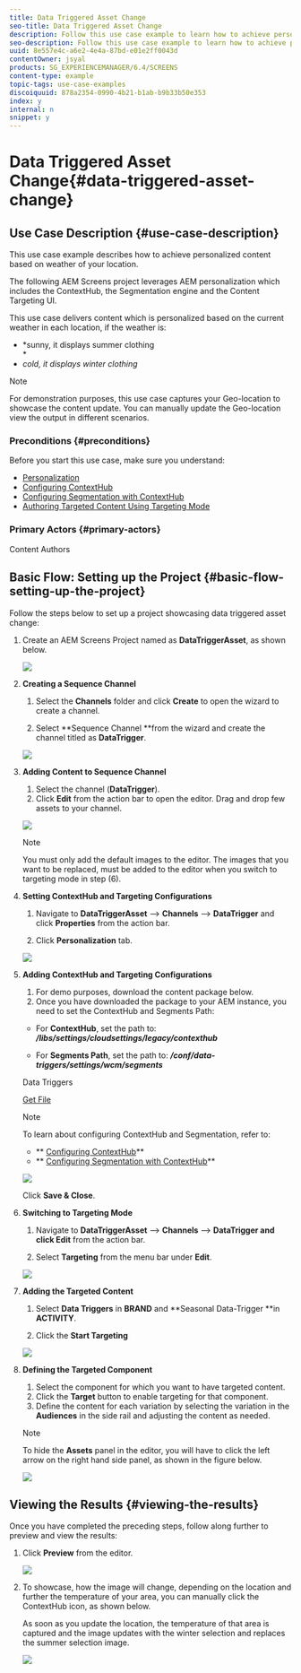 ```yaml
---
title: Data Triggered Asset Change
seo-title: Data Triggered Asset Change
description: Follow this use case example to learn how to achieve personalized content based on some precondition (for example, weather of your location).
seo-description: Follow this use case example to learn how to achieve personalized content based on some precondition (for example, weather of your location).
uuid: 8e557e4c-a6e2-4e4a-87bd-e01e2ff0043d
contentOwner: jsyal
products: SG_EXPERIENCEMANAGER/6.4/SCREENS
content-type: example
topic-tags: use-case-examples
discoiquuid: 878a2354-0990-4b21-b1ab-b9b33b50e353
index: y
internal: n
snippet: y
---
```


# Data Triggered Asset Change{#data-triggered-asset-change}

## Use Case Description {#use-case-description}

This use case example describes how to achieve personalized content based on weather of your location.

The following AEM Screens project leverages AEM personalization which includes the ContextHub, the Segmentation engine and the Content Targeting UI.

This use case delivers content which is personalized based on the current weather in each location, if the weather is:

* *sunny, it displays summer clothing  
  *
* *cold, it displays winter clothing*

>[!NOTE]
>
>For demonstration purposes, this use case captures your Geo-location to showcase the content update. You can manually update the Geo-location view the output in different scenarios.

### Preconditions {#preconditions}

Before you start this use case, make sure you understand:

* [Personalization](../../sites/administering/using/personalization.md)
* [Configuring ContextHub](../../sites/administering/using/contexthub-config.md)
* [Configuring Segmentation with ContextHub](../../sites/administering/using/segmentation.md)
* [Authoring Targeted Content Using Targeting Mode](../../sites/authoring/using/content-targeting-touch.md)

### Primary Actors {#primary-actors}

Content Authors

## Basic Flow: Setting up the Project {#basic-flow-setting-up-the-project}

Follow the steps below to set up a project showcasing data triggered asset change:

1. Create an AEM Screens Project named as **DataTriggerAsset**, as shown below.

   ![](assets/screen_shot_2019-02-28at120427pm.png)

1. **Creating a Sequence Channel**

    1. Select the **Channels** folder and click **Create** to open the wizard to create a channel.
    
    1. Select **Sequence Channel **from the wizard and create the channel titled as **DataTrigger**.

   ![](assets/screen_shot_2019-02-28at120710pm.png)

1. **Adding Content to Sequence Channel**

    1. Select the channel (**DataTrigger**).
    1. Click **Edit** from the action bar to open the editor. Drag and drop few assets to your channel.

   ![](assets/screen_shot_2019-02-28at21511pm.png)

   >[!NOTE]
   >
   >You must only add the default images to the editor. The images that you want to be replaced, must be added to the editor when you switch to targeting mode in step (6).

1. **Setting ContextHub and Targeting Configurations**

    1. Navigate to **DataTriggerAsset** --&gt; **Channels** --&gt; **DataTrigger** and click **Properties** from the action bar.   
    
    1. Click **Personalization** tab.

   ![](assets/screen_shot_2019-02-28at10644pm.png)

1. **Adding ContextHub and Targeting Configurations**

    1. For demo purposes, download the content package below.
    1. Once you have downloaded the package to your AEM instance, you need to set the ContextHub and Segments Path:

    * For **ContextHub**, set the path to: ***/libs/settings/cloudsettings/legacy/contexthub***
    
    * For **Segments Path**, set the path to: ***/conf/data-triggers/settings/wcm/segments***

   Data Triggers

   [Get File](assets/data-triggers-1_00.zip)

   >[!NOTE]
   >
   >To learn about configuring ContextHub and Segmentation, refer to:
   >
   >    
   >    
   >    * ** [Configuring ContextHub](../../sites/administering/using/contexthub-config.md)**
   >    * ** [Configuring Segmentation with ContextHub](../../sites/administering/using/segmentation.md)**
   >    
   >

   ![](assets/screen_shot_2019-02-28at31502pm.png)

   Click **Save & Close**.

1. **Switching to Targeting Mode**

    1. Navigate to **DataTriggerAsset** --&gt; **Channels** --&gt; **DataTrigger **and** **click** Edit** from the action bar.  
    
    1. Select **Targeting** from the menu bar under **Edit**.

   ![](assets/screen_shot_2019-02-28at21849pm.png)

1. **Adding the Targeted Content**

    1. Select **Data Triggers** in **BRAND** and **Seasonal Data-Trigger **in **ACTIVITY**.
    
    1. Click the **Start Targeting**

   ![](assets/screen_shot_2019-02-28at31953pm.png)

1. **Defining the Targeted Component**

    1. Select the component for which you want to have targeted content.
    1. Click the **Target** button to enable targeting for that component.
    1. Define the content for each variation by selecting the variation in the **Audiences** in the side rail and adjusting the content as needed.

   >[!NOTE]
   >
   >To hide the **Assets** panel in the editor, you will have to click the left arrow on the right hand side panel, as shown in the figure below.

   ![](assets/target.gif)

## Viewing the Results {#viewing-the-results}

Once you have completed the preceding steps, follow along further to preview and view the results:

1. Click **Preview** from the editor.

   ![](assets/target2.gif)

1. To showcase, how the image will change, depending on the location and further the temperature of your area, you can manually click the ContextHub icon, as shown below.

   As soon as you update the location, the temperature of that area is captured and the image updates with the winter selection and replaces the summer selection image.

   ![](assets/target3.gif)

